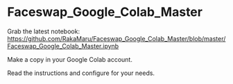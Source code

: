 # Faceswap_Google_Colab_Master

Grab the latest notebook:
https://github.com/RakaMaru/Faceswap_Google_Colab_Master/blob/master/Faceswap_Google_Colab_Master.ipynb

Make a copy in your Google Colab account.

Read the instructions and configure for your needs.
